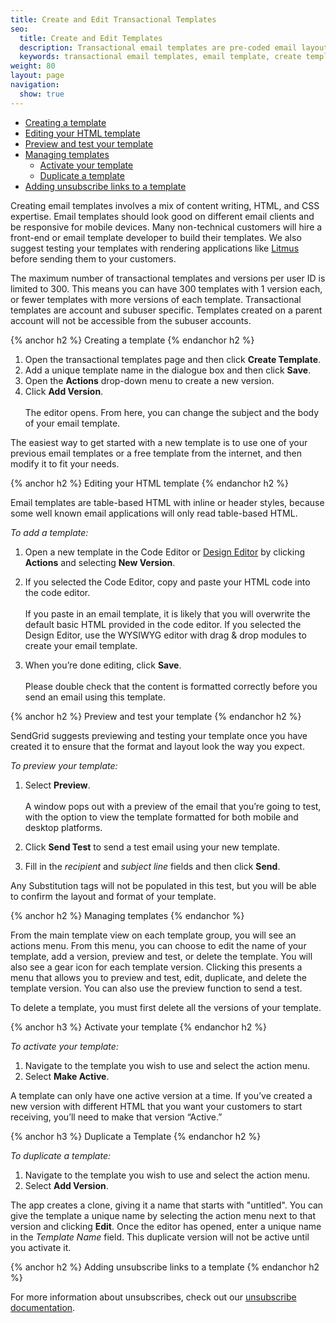 ```yaml
---
title: Create and Edit Transactional Templates
seo:
  title: Create and Edit Templates
  description: Transactional email templates are pre-coded email layouts that anyone can use to easily create and send transactional emails.
  keywords: transactional email templates, email template, create templates
weight: 80
layout: page
navigation:
  show: true
---
```


- [Creating a template](#-Create-a-template)
- [Editing your HTML template](#-Editing-your-HTML-template)
- [Preview and test your template](#-Preview-and-test-your-template)
- [Managing templates](#-Managing-templates)
  - [Activate your template](#-Activate-your-template)
  - [Duplicate a template](#-Duplicate-a-template)
- [Adding unsubscribe links to a template](#-Adding-unsubscribe-links-to-a-template)

Creating email templates involves a mix of content writing, HTML, and CSS expertise. Email templates should look good on different email clients and be responsive for mobile devices. Many non-technical customers will hire a front-end or email template developer to build their templates. We also suggest testing your templates with rendering applications like [Litmus](http://litmus.com) before sending them to your customers.

<call-out>
The maximum number of transactional templates and versions per user ID is limited to 300. This means you can have 300 templates with 1 version each, or fewer templates with more versions of each template.
</call-out>

<call-out>
Transactional templates are account and subuser specific. Templates created on a parent account will not be accessible from the subuser accounts.
</call-out>

{% anchor h2 %}
Creating a template
{% endanchor h2 %}

1. Open the transactional templates page and then click **Create Template**.
1. Add a unique template name in the dialogue box and then click **Save**.
1. Open the **Actions** drop-down menu to create a new version.
1. Click **Add Version**.
<br></br>The editor opens. From here, you can change the subject and the body of your email template.

The easiest way to get started with a new template is to use one of your previous email templates or a free template from the internet, and then modify it to fit your needs.

{% anchor h2 %}
Editing your HTML template
{% endanchor h2 %}

<call-out>
Email templates are table-based HTML with inline or header styles, because some well known email applications will only read table-based HTML.
</call-out>

*To add a template:*

1. Open a new template in the Code Editor or [Design Editor]({{root_url}}/help-support/sending-email/editor.html#-The-Design_Editor) by clicking **Actions** and selecting **New Version**.

1. If you selected the Code Editor, copy and paste your HTML code into the code editor.
<br></br>If you paste in an email template, it is likely that you will overwrite the default basic HTML provided in the code editor. If you selected the Design Editor, use the WYSIWYG editor with drag & drop modules to create your email template.

1. When you’re done editing, click **Save**. <br></br>Please double check that the content is formatted correctly before you send an email using this template.

{% anchor h2 %}
Preview and test your template
{% endanchor h2 %}

SendGrid suggests previewing and testing your template once you have created it to ensure that the format and layout look the way you expect.

*To preview your template:*

1. Select **Preview**.  <br></br>A window pops out with a preview of the email that you’re going to test, with the option to view the template formatted for both mobile and desktop platforms.

1. Click **Send Test** to send a test email using your new template.
1. Fill in the *recipient* and *subject line* fields and then click **Send**.

Any Substitution tags will not be populated in this test, but you will be able to confirm the layout and format of your template.

{% anchor h2 %}
Managing templates
{% endanchor %}

From the main template view on each template group, you will see an actions menu. From this menu, you can choose to edit the name of your template, add a version, preview and test, or delete the template. You will also see a gear icon for each template version. Clicking this presents a menu that allows you to preview and test, edit, duplicate, and delete the template version. You can also use the preview function to send a test.

<call-out>
To delete a template, you must first delete all the versions of your template.
</call-out>

{% anchor h3 %}
Activate your template
{% endanchor h2 %}

*To activate your template:*

1. Navigate to the template you wish to use and select the action menu.
1. Select **Make Active**.

<call-out>
A template can only have one active version at a time. If you’ve created a new version with different HTML that you want your customers to start receiving, you’ll need to make that version “Active.”
</call-out>

{% anchor h3 %}
Duplicate a Template
{% endanchor h2 %}

*To duplicate a template:*

1. Navigate to the template you wish to use and select the action menu.
1. Select **Add Version**.

The app creates a clone, giving it a name that starts with "untitled". You can give the template a unique name by selecting the action menu next to that version and clicking **Edit**. Once the editor has opened, enter a unique name in the *Template Name* field. This duplicate version will not be active until you activate it.


{% anchor h2 %}
Adding unsubscribe links to a template
{% endanchor h2 %}

For more information about unsubscribes, check out our [unsubscribe documentation]({{root_url}}/help-support/sending-email/index-suppressions.html).


